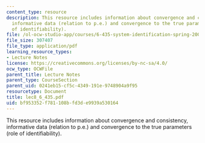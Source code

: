 ```yaml
---
content_type: resource
description: This resource includes information about convergence and consistency,
  informative data (relation to p.e.) and convergence to the true parameters (role
  of identifiability).
file: /ol-ocw-studio-app/courses/6-435-system-identification-spring-2005/bf953352f781108bfd3de9939a530164_lec8_6_435.pdf
file_size: 307407
file_type: application/pdf
learning_resource_types:
- Lecture Notes
license: https://creativecommons.org/licenses/by-nc-sa/4.0/
ocw_type: OCWFile
parent_title: Lecture Notes
parent_type: CourseSection
parent_uid: 0241eb15-cf5c-4349-191e-9748904a9f95
resourcetype: Document
title: lec8_6_435.pdf
uid: bf953352-f781-108b-fd3d-e9939a530164
---
```

This resource includes information about convergence and consistency, informative data (relation to p.e.) and convergence to the true parameters (role of identifiability).